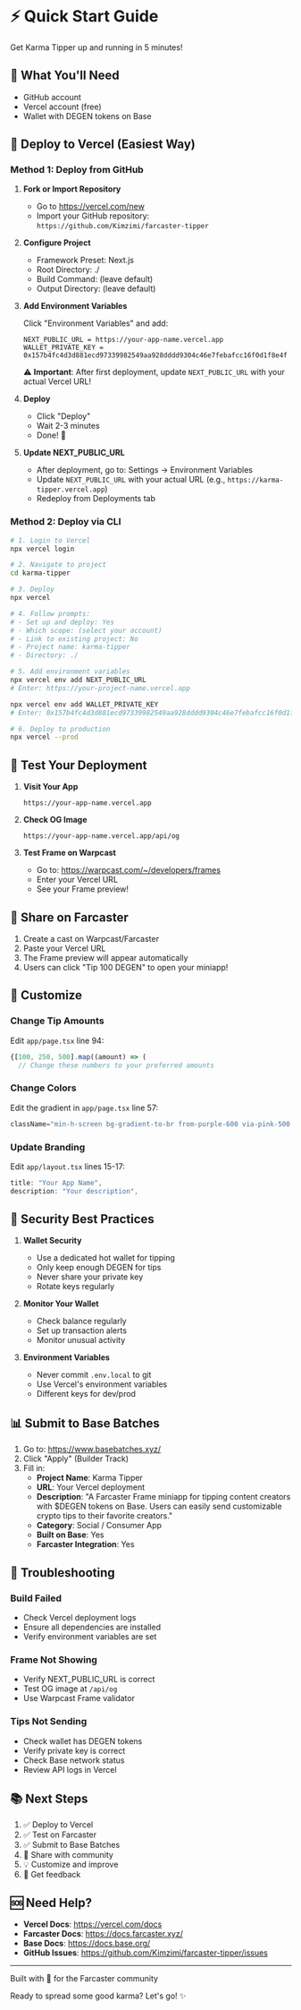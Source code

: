 # ⚡ Quick Start Guide

Get Karma Tipper up and running in 5 minutes!

## 🎯 What You'll Need

- GitHub account
- Vercel account (free)
- Wallet with DEGEN tokens on Base

## 🚀 Deploy to Vercel (Easiest Way)

### Method 1: Deploy from GitHub

1. **Fork or Import Repository**
   - Go to https://vercel.com/new
   - Import your GitHub repository: `https://github.com/Kimzimi/farcaster-tipper`

2. **Configure Project**
   - Framework Preset: Next.js
   - Root Directory: ./
   - Build Command: (leave default)
   - Output Directory: (leave default)

3. **Add Environment Variables**

   Click "Environment Variables" and add:

   ```
   NEXT_PUBLIC_URL = https://your-app-name.vercel.app
   WALLET_PRIVATE_KEY = 0x157b4fc4d3d881ecd97339982549aa928dddd9304c46e7febafcc16f0d1f8e4f
   ```

   ⚠️ **Important**: After first deployment, update `NEXT_PUBLIC_URL` with your actual Vercel URL!

4. **Deploy**
   - Click "Deploy"
   - Wait 2-3 minutes
   - Done! 🎉

5. **Update NEXT_PUBLIC_URL**
   - After deployment, go to: Settings → Environment Variables
   - Update `NEXT_PUBLIC_URL` with your actual URL (e.g., `https://karma-tipper.vercel.app`)
   - Redeploy from Deployments tab

### Method 2: Deploy via CLI

```bash
# 1. Login to Vercel
npx vercel login

# 2. Navigate to project
cd karma-tipper

# 3. Deploy
npx vercel

# 4. Follow prompts:
# - Set up and deploy: Yes
# - Which scope: (select your account)
# - Link to existing project: No
# - Project name: karma-tipper
# - Directory: ./

# 5. Add environment variables
npx vercel env add NEXT_PUBLIC_URL
# Enter: https://your-project-name.vercel.app

npx vercel env add WALLET_PRIVATE_KEY
# Enter: 0x157b4fc4d3d881ecd97339982549aa928dddd9304c46e7febafcc16f0d1f8e4f

# 6. Deploy to production
npx vercel --prod
```

## 🧪 Test Your Deployment

1. **Visit Your App**
   ```
   https://your-app-name.vercel.app
   ```

2. **Check OG Image**
   ```
   https://your-app-name.vercel.app/api/og
   ```

3. **Test Frame on Warpcast**
   - Go to: https://warpcast.com/~/developers/frames
   - Enter your Vercel URL
   - See your Frame preview!

## 📱 Share on Farcaster

1. Create a cast on Warpcast/Farcaster
2. Paste your Vercel URL
3. The Frame preview will appear automatically
4. Users can click "Tip 100 DEGEN" to open your miniapp!

## 🎨 Customize

### Change Tip Amounts

Edit `app/page.tsx` line 94:
```typescript
{[100, 250, 500].map((amount) => (
  // Change these numbers to your preferred amounts
```

### Change Colors

Edit the gradient in `app/page.tsx` line 57:
```typescript
className="min-h-screen bg-gradient-to-br from-purple-600 via-pink-500 to-orange-500"
```

### Update Branding

Edit `app/layout.tsx` lines 15-17:
```typescript
title: "Your App Name",
description: "Your description",
```

## 🔐 Security Best Practices

1. **Wallet Security**
   - Use a dedicated hot wallet for tipping
   - Only keep enough DEGEN for tips
   - Never share your private key
   - Rotate keys regularly

2. **Monitor Your Wallet**
   - Check balance regularly
   - Set up transaction alerts
   - Monitor unusual activity

3. **Environment Variables**
   - Never commit `.env.local` to git
   - Use Vercel's environment variables
   - Different keys for dev/prod

## 📊 Submit to Base Batches

1. Go to: https://www.basebatches.xyz/
2. Click "Apply" (Builder Track)
3. Fill in:
   - **Project Name**: Karma Tipper
   - **URL**: Your Vercel deployment
   - **Description**: "A Farcaster Frame miniapp for tipping content creators with $DEGEN tokens on Base. Users can easily send customizable crypto tips to their favorite creators."
   - **Category**: Social / Consumer App
   - **Built on Base**: Yes
   - **Farcaster Integration**: Yes

## 🐛 Troubleshooting

### Build Failed
- Check Vercel deployment logs
- Ensure all dependencies are installed
- Verify environment variables are set

### Frame Not Showing
- Verify NEXT_PUBLIC_URL is correct
- Test OG image at `/api/og`
- Use Warpcast Frame validator

### Tips Not Sending
- Check wallet has DEGEN tokens
- Verify private key is correct
- Check Base network status
- Review API logs in Vercel

## 📚 Next Steps

1. ✅ Deploy to Vercel
2. ✅ Test on Farcaster
3. ✅ Submit to Base Batches
4. 🎯 Share with community
5. 💡 Customize and improve
6. 🌟 Get feedback

## 🆘 Need Help?

- **Vercel Docs**: https://vercel.com/docs
- **Farcaster Docs**: https://docs.farcaster.xyz/
- **Base Docs**: https://docs.base.org/
- **GitHub Issues**: https://github.com/Kimzimi/farcaster-tipper/issues

---

Built with 💜 for the Farcaster community

Ready to spread some good karma? Let's go! ✨
